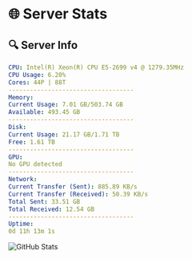 # 🌐 Server Stats
## 🔍 Server Info
```yaml
CPU: Intel(R) Xeon(R) CPU E5-2699 v4 @ 1279.35MHz
CPU Usage: 6.20%
Cores: 44P | 88T
-----------------------------------
Memory:
Current Usage: 7.01 GB/503.74 GB
Available: 493.45 GB
-----------------------------------
Disk:
Current Usage: 21.17 GB/1.71 TB
Free: 1.61 TB
-----------------------------------
GPU:
No GPU detected
-----------------------------------
Network:
Current Transfer (Sent): 885.89 KB/s
Current Transfer (Received): 50.39 KB/s
Total Sent: 33.51 GB
Total Received: 12.54 GB
-----------------------------------
Uptime:
0d 11h 13m 1s
```
![GitHub Stats](https://img.shields.io/badge/Updated-2025-04-20_04:21:49-blue)
